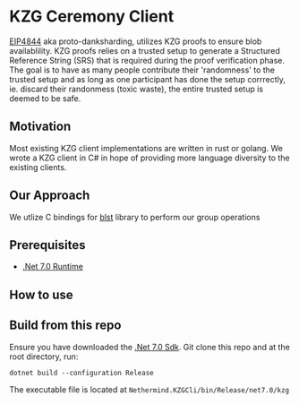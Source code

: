 # KZG Ceremony Client
[EIP4844](https://www.eip4844.com/) aka proto-danksharding, utilizes KZG proofs to ensure blob availablility. KZG proofs relies on a trusted setup to generate a Structured Reference String (SRS) that is required during the proof verification phase. The goal is to have as many people contribute their 'randomness' to the trusted setup and as long as one participant has done the setup corrrectly, ie. discard their randonmess (toxic waste), the entire trusted setup is deemed to be safe.

## Motivation
Most existing KZG client implementations are written in rust or golang. We wrote a KZG client in C# in hope of providing more language diversity to the existing clients.

## Our Approach
We utlize C bindings for [blst](https://github.com/supranational/blst) library to perform our group operations

## Prerequisites
- [.Net 7.0 Runtime](https://dotnet.microsoft.com/en-us/download/dotnet/7.0)

## How to use

## Build from this repo
Ensure you have downloaded the [.Net 7.0 Sdk](https://dotnet.microsoft.com/en-us/download/dotnet/7.0). 
Git clone this repo and at the root directory, run:
```
dotnet build --configuration Release
```

The executable file is located at `Nethermind.KZGCli/bin/Release/net7.0/kzg`